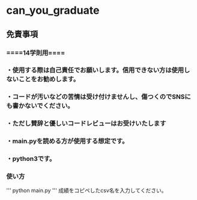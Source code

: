 # can_you_graduate
## 免責事項
### ====14学則用====
### ・使用する際は自己責任でお願いします。信用できない方は使用しないことをお勧めします。
### ・コードが汚いなどの苦情は受け付けませんし、傷つくのでSNSにも書かないでください。
### ・ただし賛辞と優しいコードレビューはお受けいたします
### ・main.pyを読める方が使用する想定です。
### ・python3です。

### 使い方
'''
python main.py
'''
成績をコピペしたcsv名を入力してください。
